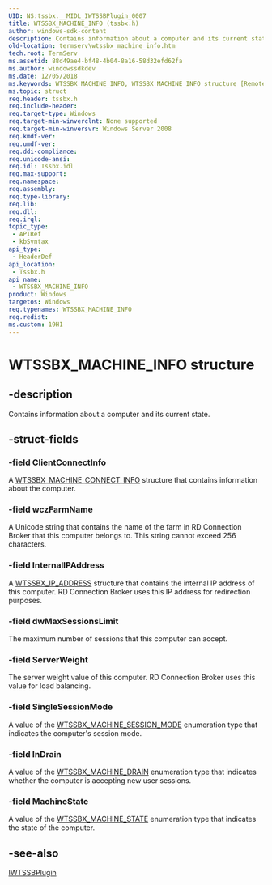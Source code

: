 ```yaml
---
UID: NS:tssbx.__MIDL_IWTSSBPlugin_0007
title: WTSSBX_MACHINE_INFO (tssbx.h)
author: windows-sdk-content
description: Contains information about a computer and its current state.
old-location: termserv\wtssbx_machine_info.htm
tech.root: TermServ
ms.assetid: 88d49ae4-bf48-4b04-8a16-58d32efd62fa
ms.author: windowssdkdev
ms.date: 12/05/2018
ms.keywords: WTSSBX_MACHINE_INFO, WTSSBX_MACHINE_INFO structure [Remote Desktop Services], __MIDL_IWTSSBPlugin_0007, termserv.wtssbx_machine_info, tssbx/WTSSBX_MACHINE_INFO
ms.topic: struct
req.header: tssbx.h
req.include-header: 
req.target-type: Windows
req.target-min-winverclnt: None supported
req.target-min-winversvr: Windows Server 2008
req.kmdf-ver: 
req.umdf-ver: 
req.ddi-compliance: 
req.unicode-ansi: 
req.idl: Tssbx.idl
req.max-support: 
req.namespace: 
req.assembly: 
req.type-library: 
req.lib: 
req.dll: 
req.irql: 
topic_type:
 - APIRef
 - kbSyntax
api_type:
 - HeaderDef
api_location:
 - Tssbx.h
api_name:
 - WTSSBX_MACHINE_INFO
product: Windows
targetos: Windows
req.typenames: WTSSBX_MACHINE_INFO
req.redist: 
ms.custom: 19H1
---
```


# WTSSBX_MACHINE_INFO structure


## -description


Contains information about a computer and its current state.


## -struct-fields




### -field ClientConnectInfo

A <a href="https://docs.microsoft.com/windows/desktop/api/tssbx/ns-tssbx-__midl_iwtssbplugin_0006">WTSSBX_MACHINE_CONNECT_INFO</a> structure that contains information about the computer.


### -field wczFarmName

A Unicode string that contains the name of the farm in RD Connection Broker that this computer belongs to.  This string  cannot exceed 256 characters.


### -field InternalIPAddress

A <a href="https://docs.microsoft.com/windows/desktop/api/tssbx/ns-tssbx-__midl_iwtssbplugin_0004">WTSSBX_IP_ADDRESS</a> structure that contains the internal IP address of this computer. RD Connection Broker uses this IP address for redirection purposes.


### -field dwMaxSessionsLimit

The maximum number of sessions that this computer can accept.


### -field ServerWeight

The server weight value of this computer. RD Connection Broker uses this value for load balancing.


### -field SingleSessionMode

A value of the <a href="https://docs.microsoft.com/windows/desktop/api/tssbx/ne-tssbx-__midl_iwtssbplugin_0002">WTSSBX_MACHINE_SESSION_MODE</a> enumeration type that indicates the computer's session mode.


### -field InDrain

A value of the <a href="https://docs.microsoft.com/windows/desktop/api/tssbx/ne-tssbx-__midl_iwtssbplugin_0001">WTSSBX_MACHINE_DRAIN</a> enumeration type that indicates whether the computer is accepting new user sessions.


### -field MachineState

A value of the <a href="https://docs.microsoft.com/windows/desktop/api/tssbx/ne-tssbx-__midl_iwtssbplugin_0005">WTSSBX_MACHINE_STATE</a> enumeration type that indicates the state of the computer.


## -see-also




<a href="https://docs.microsoft.com/windows/desktop/api/tssbx/nn-tssbx-iwtssbplugin">IWTSSBPlugin</a>
 

 

